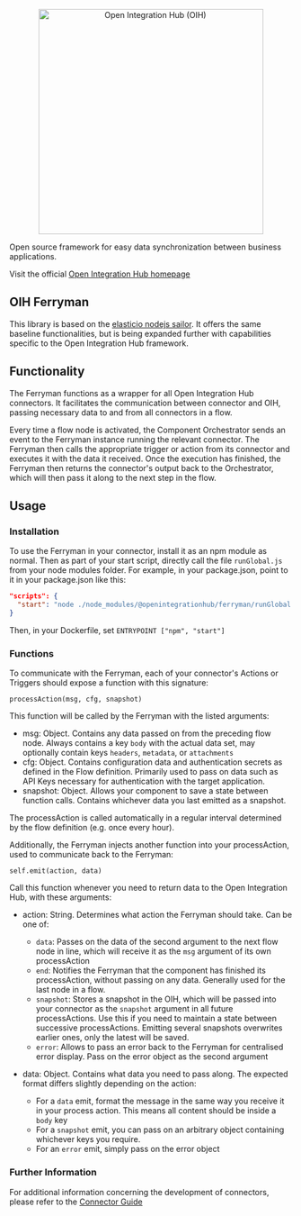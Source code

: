 <p align="center">
  <img src="https://github.com/openintegrationhub/openintegrationhub/blob/master/Assets/medium-oih-einzeilig-zentriert.jpg" alt="Open Integration Hub (OIH)" width="400"/>
</p>

Open source framework for easy data synchronization between business applications.

Visit the official [Open Integration Hub homepage](https://www.openintegrationhub.org/)

## OIH Ferryman

This library is based on the [elasticio nodejs sailor](https://github.com/elasticio/sailor-nodejs). It offers the same baseline functionalities, but is being expanded further with capabilities specific to the Open Integration Hub framework.

## Functionality

The Ferryman functions as a wrapper for all Open Integration Hub connectors. It facilitates the communication between connector and OIH, passing necessary data to and from all connectors in a flow.

Every time a flow node is activated, the Component Orchestrator sends an event to the Ferryman instance running the relevant connector. The Ferryman then calls the appropriate trigger or action from its connector and executes it with the data it received. Once the execution has finished, the Ferryman then returns the connector's output back to the Orchestrator, which will then pass it along to the next step in the flow.

## Usage

### Installation

To use the Ferryman in your connector, install it as an npm module as normal. Then as part of your start script, directly call the file `runGlobal.js` from your node modules folder. For example, in your package.json, point to it in your package.json like this:

```json
"scripts": {
  "start": "node ./node_modules/@openintegrationhub/ferryman/runGlobal.js"
}
```

Then, in your Dockerfile, set
`ENTRYPOINT ["npm", "start"]`

### Functions

To communicate with the Ferryman, each of your connector's Actions or Triggers should expose a function with this signature:

`processAction(msg, cfg, snapshot)`

This function will be called by the Ferryman with the listed arguments:

- msg: Object. Contains any data passed on from the preceding flow node. Always contains a key `body` with the actual data set, may optionally contain keys `headers`, `metadata`, or `attachments`
- cfg: Object. Contains configuration data and authentication secrets as defined in the Flow definition. Primarily used to pass on data such as API Keys necessary for authentication with the target application.
- snapshot: Object. Allows your component to save a state between function calls. Contains whichever data you last emitted as a snapshot.

The processAction is called automatically in a regular interval determined by the flow definition (e.g. once every hour).

Additionally, the Ferryman injects another function into your processAction, used to communicate back to the Ferryman:

`self.emit(action, data)`

Call this function whenever you need to return data to the Open Integration Hub, with these arguments:

- action: String. Determines what action the Ferryman should take. Can be one of:
    - `data`: Passes on the data of the second argument to the next flow node in line, which will receive it as the `msg` argument of its own processAction
    - `end`: Notifies the Ferryman that the component has finished its processAction, without passing on any data. Generally used for the last node in a flow.
    - `snapshot`: Stores a snapshot in the OIH, which will be passed into your connector as the `snapshot` argument in all future processActions. Use this if you need to maintain a state between successive processActions. Emitting several snapshots overwrites earlier ones, only the latest will be saved.
    - `error`: Allows to pass an error back to the Ferryman for centralised error display. Pass on the error object as the second argument

- data: Object. Contains what data you need to pass along. The expected format differs slightly depending on the action:
    - For a `data` emit, format the message in the same way you receive it in your process action. This means all content should be inside a `body` key
    - For a `snapshot` emit, you can pass on an arbitrary object containing whichever keys you require.
    - For an `error` emit, simply pass on the error object

### Further Information

For additional information concerning the development of connectors, please refer to the [Connector Guide](https://openintegrationhub.github.io//docs/Connectors/ConnectorBasics.html)
